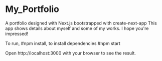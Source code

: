# My_Portfolio

A portfolio designed with Next.js bootstrapped with create-next-app 
This app shows details about myself and some of my works. 
I hope you're impressed!

To run, #npm install, to install dependencies
#npm start

Open http://localhost:3000 with your browser to see the result.
